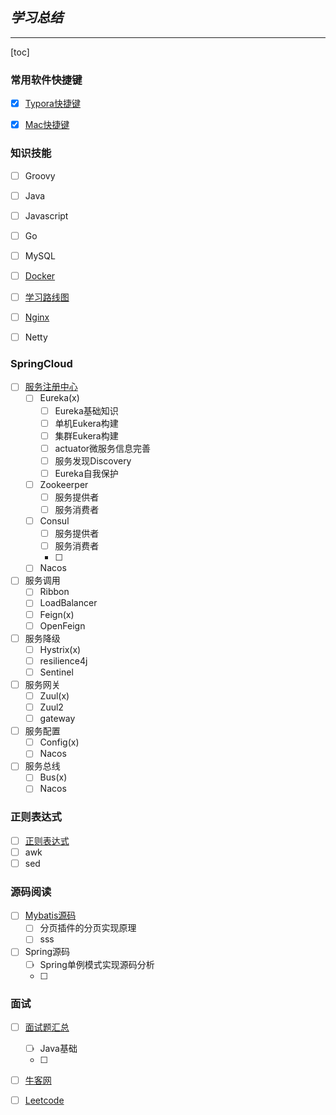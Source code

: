 ## ***学习总结***

------

[toc]

### 常用软件快捷键

- [x] [Typora快捷键](./快捷键.md)

- [x] [Mac快捷键](./快捷键.md)

### 知识技能

- [ ] Groovy

- [ ] Java

- [ ] Javascript

- [ ] Go

- [ ] MySQL

- [ ] [Docker](./Docker.md)

- [ ] [学习路线图](./学习路线图.md)

- [ ] [Nginx](./nginx.md)

- [ ] Netty

  

### SpringCloud

- [ ] [服务注册中心](./服务注册中心.md)
  - [ ] Eureka(x)
    - [ ] Eureka基础知识
    - [ ] 单机Eukera构建
    - [ ] 集群Eukera构建
    - [ ] actuator微服务信息完善
    - [ ] 服务发现Discovery
    - [ ] Eureka自我保护
  - [ ] Zookeerper
    - [ ] 服务提供者
    - [ ] 服务消费者
  - [ ] Consul
    - [ ] 服务提供者
    - [ ] 服务消费者
    - [ ] 
  - [ ] Nacos
- [ ] 服务调用
  - [ ] Ribbon
  - [ ] LoadBalancer
  - [ ] Feign(x)
  - [ ] OpenFeign
- [ ] 服务降级
  - [ ] Hystrix(x)
  - [ ] resilience4j
  - [ ] Sentinel
- [ ] 服务网关
  - [ ] Zuul(x)
  - [ ] Zuul2
  - [ ] gateway
- [ ] 服务配置
  - [ ] Config(x)
  - [ ] Nacos
- [ ] 服务总线
  - [ ]  Bus(x)
  - [ ] Nacos

### 正则表达式

- [ ] [正则表达式](./正则表达式.md)
- [ ] awk
- [ ] sed

### 源码阅读

- [ ] [Mybatis源码](./mybatis源码.md)
  - [ ] 分页插件的分页实现原理
  - [ ] sss
- [ ] Spring源码
  - [ ] Spring单例模式实现源码分析
  - [ ] 

### 面试

- [ ] [面试题汇总](./面试题汇总.md)

  - [ ] Java基础
  - [ ]  

- [ ] [牛客网](https://www.nowcoder.com/)

- [ ] [Leetcode](https://leetcode-cn.com)

  

